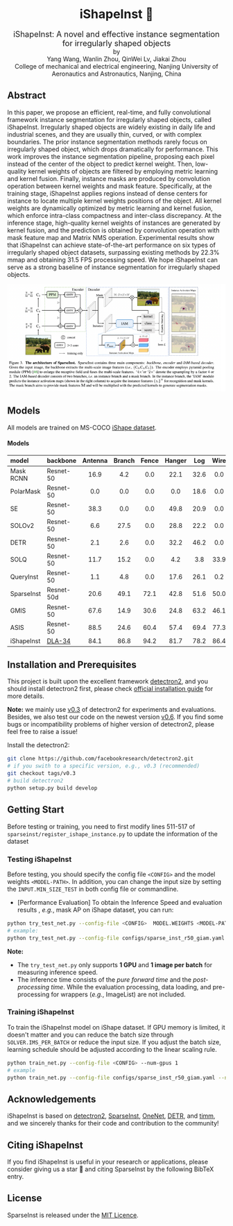 <div align="center">
<h1>iShapeInst &#128640;</h1>
<span><font size="4", >iShapeInst: A novel and effective instance segmentation for irregularly shaped objects</font></span>
</br>
by
<br>
Yang Wang, Wanlin Zhou, QinWei Lv, Jiakai Zhou
<br>
College of mechanical and electrical engineering, Nanjing University of Aeronautics and Astronautics, Nanjing, China
</br>
</div>

## Abstract

In this paper, we propose an efficient, real-time, and fully convolutional framework instance segmentation for irregularly shaped objects, called iShapeInst. Irregularly shaped objects are widely existing in daily life and industrial scenes, and they are usually thin, curved, or with complex boundaries. The
prior instance segmentation methods rarely focus on irregularly shaped object, which drops dramatically for performance. This work improves the instance segmentation pipeline, proposing each pixel instead of the center of the object to predict kernel weight. Then, low-quality kernel weights of objects are filtered by employing metric learning and kernel fusion. Finally, instance masks are produced by convolution operation between kernel weights and mask feature. Specifically, at the training stage, iShapeInst applies regions instead of dense centers for instance to locate multiple kernel weights positions of the object. All kernel weights are dynamically optimized by metric learning and kernel fusion, which enforce intra-class compactness and inter-class discrepancy. At the inference stage, high-quality kernel weights of instances are generated by kernel fusion, and the prediction is obtained by convolution operation with mask feature map and Matrix NMS operation. Experimental
results show that iShapeInst can achieve state-of-the-art performance on six types of irregularly shaped object datasets, surpassing existing methods by 22.3% mmap and obtaining 31.5 FPS processing speed. We hope iShapeInst can serve as a strong baseline of instance segmentation for irregularly shaped objects. 

<div align="center">
<img src="resources/ishape.jpg">
</div>


## Models

All models are trained on MS-COCO [iShape dataset](https://ylshare.oss-cn-shanghai.aliyuncs.com/ishape_dataset.tar).

#### Models


| model | backbone | Antenna | Branch | Fence | Hanger | Log | Wire | Average | weights
| :---- | :------  | :---: | :---: | :---: | :---: | :---: | :---: | :---: | :---: |
| Mask RCNN | Resnet-50 | 16.9 | 4.2 | 0.0 | 22.1 | 32.6 | 0.0 | 12.63  | [model](https://pan.baidu.com/s/1GNIPMSmkzWjHE2g8rmuKYA?pwd=hj7d ) |
| PolarMask | Resnet-50 | 0.0 | 0.0 | 0.0 | 0.0 | 18.6 | 0.0 | 3.10  | [model] |
| SE | Resnet-50 | 38.3 | 0.0 | 0.0 | 49.8 | 20.9 | 0.0 | 18.17  | [model] |
| SOLOv2 | Resnet-50 | 6.6 | 27.5 | 0.0 | 28.8 | 22.2 | 0.0 | 14.07  | [model]() |
| DETR | Resnet-50 | 2.1 | 2.6 | 0.0 | 32.2 | 46.2 | 0.0 | 13.85  | [model] |
| SOLQ | Resnet-50 | 11.7 | 15.2 | 0.0 | 4.2 | 3.8 | 33.9 | 26.82 | [model]() |
| QueryInst | Resnet-50 | 1.1 | 4.8 | 0.0 | 17.6 | 26.1 | 0.2 | 8.30  | [model]() |
| SparseInst | Resnet-50d | 20.6 | 49.1 | 72.1 | 42.8 | 51.6 | 50.0 | 47.70  | [model]() |
| GMIS | Resnet-50 | 67.6 | 14.9 | 30.6 | 24.8 | 63.2 | 46.1 | 41.21  | [model] |
| ASIS | Resnet-50 | 88.5 | 24.6 | 60.4 | 57.4 | 69.4 | 77.3 | 62.93  | [model] |
| iShapeInst | [DLA-34]() | 84.1 | 86.8 | 94.2 | 81.7 | 78.2 | 86.4 | 85.23  | [model]() |


## Installation and Prerequisites

This project is built upon the excellent framework [detectron2](https://github.com/facebookreseach/detectron2), and you should install detectron2 first, please check [official installation guide](https://detectron2.readthedocs.io/en/latest/tutorials/install.html) for more details.

**Note:** we mainly use [v0.3](https://github.com/facebookresearch/detectron2/tree/v0.3) of detectron2 for experiments and evaluations. Besides, we also test our code on the newest version [v0.6](https://github.com/facebookresearch/detectron2/tree/v0.6). If you find some bugs or incompatibility problems of higher version of detectron2, please feel free to raise a issue!


Install the detectron2:

```bash
git clone https://github.com/facebookresearch/detectron2.git
# if you swith to a specific version, e.g., v0.3 (recommended)
git checkout tags/v0.3
# build detectron2
python setup.py build develop
```

## Getting Start

Before testing or training, you need to first modify lines 511-517 of `sparseinst/register_ishape_instance.py` to update the information of the dataset

### Testing iShapeInst

Before testing, you should specify the config file `<CONFIG>` and the model weights `<MODEL-PATH>`. In addition, you can change the input size by setting the `INPUT.MIN_SIZE_TEST` in both config file or commandline.

* [Performance Evaluation] To obtain the Inference Speed and evaluation results , *e.g.*, mask AP on iShape dataset, you can run:

```bash
python try_test_net.py --config-file <CONFIG>  MODEL.WEIGHTS <MODEL-PATH>
# example:
python try_test_net.py --config-file configs/sparse_inst_r50_giam.yaml MODEL.WEIGHTS model_final.pth
```

**Note:** 
* The `try_test_net.py` only supports **1 GPU** and **1 image per batch** for measuring inference speed.
* The inference time consists of the *pure forward time* and the *post-processing time*. While the evaluation processing, data loading, and pre-processing for wrappers (*e.g.*, ImageList) are not included.


### Training iShapeInst

To train the iShapeInst model on iShape dataset. If GPU memory is limited, it doesn't matter and you can reduce the batch size through `SOLVER.IMS_PER_BATCH` or reduce the input size. If you adjust the batch size, learning schedule should be adjusted according to the linear scaling rule.

```bash
python train_net.py --config-file <CONFIG> --num-gpus 1 
# example
python train_net.py --config-file configs/sparse_inst_r50_giam.yaml --num-gpus 1
```


## Acknowledgements


iShapeInst is based on [detectron2](https://github.com/facebookresearch/detectron2), [SparseInst](https://github.com/hustvl/SparseInst), [OneNet](https://github.com/PeizeSun/OneNet), [DETR](https://github.com/facebookresearch/detr), and [timm](https://github.com/rwightman/pytorch-image-models), and we sincerely thanks for their code and contribution to the community!


## Citing iShapeInst

If you find iShapeInst is useful in your research or applications, please consider giving us a star &#127775; and citing SparseInst by the following BibTeX entry.


## License

SparseInst is released under the [MIT Licence](LICENSE).
